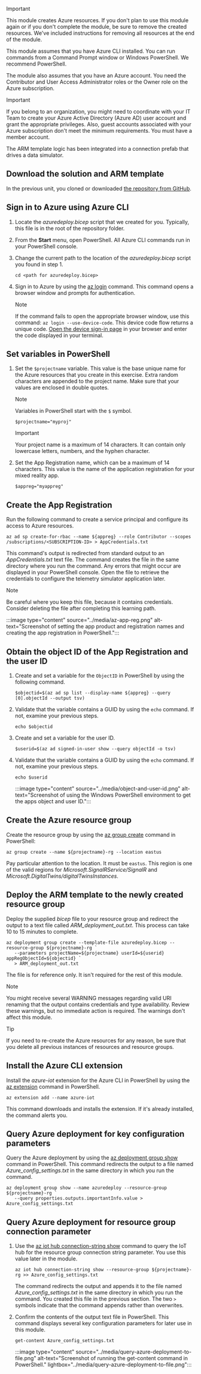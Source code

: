 > [!IMPORTANT]
> This module creates Azure resources. If you don't plan to use this module again or if you don't complete the module, be sure to remove the created resources. We've included instructions for removing all resources at the end of the module.

This module assumes that you have Azure CLI installed. You can run commands from a Command Prompt window or Windows PowerShell. We recommend PowerShell.

The module also assumes that you have an Azure account. You need the Contributor and User Access Administrator roles or the Owner role on the Azure subscription.

> [!IMPORTANT]
> If you belong to an organization, you might need to coordinate with your IT Team to create your Azure Active Directory (Azure AD) user account and grant the appropriate privileges. Also, guest accounts associated with your Azure subscription don't meet the minimum requirements. You must have a member account.

The ARM template logic has been integrated into a connection prefab that drives a data simulator.

## Download the solution and ARM template

In the previous unit, you cloned or downloaded [the repository from GitHub](https://aka.ms/mr-adt-mslearn).

## Sign in to Azure using Azure CLI

1. Locate the *azuredeploy.bicep* script that we created for you. Typically, this file is in the root of the repository folder.
1. From the **Start** menu, open PowerShell. All Azure CLI commands run in your PowerShell console.
1. Change the current path to the location of the *azuredeploy.bicep* script you found in step 1.

   ```console
   cd <path for azuredeploy.bicep>
   ```

1. Sign in to Azure by using the [az login](/cli/azure/reference-index#az-login) command. This command opens a browser window and prompts for authentication.

   > [!NOTE]
   > If the command fails to open the appropriate browser window, use this command: `az login --use-device-code`. This device code flow returns a unique code. [Open the device sign-in page](https://aka.ms/devicelogin) in your browser and enter the code displayed in your terminal.

## Set variables in PowerShell

1. Set the `$projectname` variable. This value is the base unique name for the Azure resources that you create in this exercise. Extra random characters are appended to the project name. Make sure that your values are enclosed in double quotes.

   > [!NOTE]
   > Variables in PowerShell start with the `$` symbol.

   ```console
   $projectname="myproj"
   ```

   > [!IMPORTANT]
   > Your project name is a maximum of 14 characters. It can contain only lowercase letters, numbers, and the hyphen character.

1. Set the App Registration name, which can be a maximum of 14 characters. This value is the name of the application registration for your mixed reality app.

   ```console
   $appreg="myappreg"
   ```

## Create the App Registration

Run the following command to create a service principal and configure its access to Azure resources.

```console
az ad sp create-for-rbac --name ${appreg} --role Contributor --scopes /subscriptions/<SUBSCRIPTION-ID> > AppCredentials.txt
```

This command's output is redirected from standard output to an *AppCredentials.txt* text file. The command creates the file in the same directory where you run the command. Any errors that might occur are displayed in your PowerShell console. Open the file to retrieve the credentials to configure the telemetry simulator application later.

> [!NOTE]
> Be careful where you keep this file, because it contains credentials. Consider deleting the file after completing this learning path.

:::image type="content" source="../media/az-app-reg.png" alt-text="Screenshot of setting the app product and registration names and creating the app registration in PowerShell.":::

## Obtain the object ID of the App Registration and the user ID

1. Create and set a variable for the `ObjectID` in PowerShell by using the following command.

   ```console
   $objectid=$(az ad sp list --display-name ${appreg} --query [0].objectId --output tsv)
   ```

2. Validate that the variable contains a GUID by using the `echo` command. If not, examine your previous steps.

   ```console
   echo $objectid
   ```

3. Create and set a variable for the user ID.

   ```console
   $userid=$(az ad signed-in-user show --query objectId -o tsv)
   ```

4. Validate that the variable contains a GUID by using the `echo` command. If not, examine your previous steps.

   ```console
   echo $userid
   ```

   :::image type="content" source="../media/object-and-user-id.png" alt-text="Screenshot of using the Windows PowerShell environment to get the apps object and user ID.":::

## Create the Azure resource group

Create the resource group by using the [az group create](/cli/azure/group#az-group-create) command in PowerShell:

```console
az group create --name ${projectname}-rg --location eastus
```

Pay particular attention to the location. It must be `eastus`. This region is one of the valid regions for *Microsoft.SignalRService/SignalR* and *Microsoft.DigitalTwins/digitalTwinsInstances*.

## Deploy the ARM template to the newly created resource group

Deploy the supplied *bicep* file to your resource group and redirect the output to a text file called *ARM_deployment_out.txt*. This process can take 10 to 15 minutes to complete.

```console
az deployment group create --template-file azuredeploy.bicep --resource-group ${projectname}-rg `
   --parameters projectName=${projectname} userId=${userid} appRegObjectId=${objectid} `
   > ARM_deployment_out.txt
```

The file is for reference only. It isn't required for the rest of this module.

> [!NOTE]
> You might receive several WARNING messages regarding valid URI renaming that the output contains credentials and type availability. Review these warnings, but no immediate action is required. The warnings don't affect this module.

> [!TIP]
> If you need to re-create the Azure resources for any reason, be sure that you delete all previous instances of resources and resource groups.

## Install the Azure CLI extension

Install the *azure-iot* extension for the Azure CLI in PowerShell by using the [az extension](/cli/azure/extension#az-extension-add) command in PowerShell.

```console
az extension add --name azure-iot
```

This command downloads and installs the extension. If it's already installed, the command alerts you.

## Query Azure deployment for key configuration parameters

Query the Azure deployment by using the [az deployment group show](/cli/azure/deployment/group#az-deployment-group-show) command in PowerShell. This command redirects the output to a file named *Azure_config_settings.txt* in the same directory in which you run the command.

```console
az deployment group show --name azuredeploy --resource-group ${projectname}-rg `
   --query properties.outputs.importantInfo.value > Azure_config_settings.txt
```

## Query Azure deployment for resource group connection parameter

1. Use the [az iot hub connection-string show](/cli/azure/iot/hub/connection-string#az-iot-hub-connection-string-show) command to query the IoT hub for the resource group connection string parameter. You use this value later in the module.

   ```console
   az iot hub connection-string show --resource-group ${projectname}-rg >> Azure_config_settings.txt
   ```

   The command redirects the output and appends it to the file named *Azure_config_settings.txt* in the same directory in which you run the command. You created this file in the previous section. The two `>` symbols indicate that the command appends rather than overwrites.

1. Confirm the contents of the output text file in PowerShell. This command displays several key configuration parameters for later use in this module.

   ```console
   get-content Azure_config_settings.txt
   ```

   :::image type="content" source="../media/query-azure-deployment-to-file.png" alt-text="Screenshot of running the get-content command in PowerShell." lightbox="../media/query-azure-deployment-to-file.png":::
